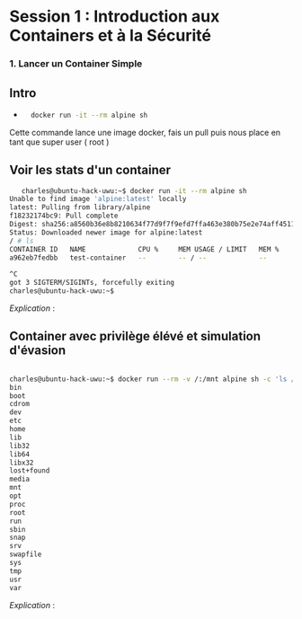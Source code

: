 # Session 1 : Introduction aux Containers et à la Sécurité

### 1. Lancer un Container Simple

## Intro 

- ```bash
    docker run -it --rm alpine sh
  ```

Cette commande lance une image docker, fais un pull puis nous place en tant que super user ( root ) 

## Voir les stats d'un container 

```bash
   charles@ubuntu-hack-uwu:~$ docker run -it --rm alpine sh
Unable to find image 'alpine:latest' locally
latest: Pulling from library/alpine
f18232174bc9: Pull complete 
Digest: sha256:a8560b36e8b8210634f77d9f7f9efd7ffa463e380b75e2e74aff4511df3ef88c
Status: Downloaded newer image for alpine:latest
/ # ls
CONTAINER ID   NAME             CPU %     MEM USAGE / LIMIT   MEM %     NET I/O   BLOCK I/O   PIDS 
a962eb7fedbb   test-container   --        -- / --             --        --        --          -- 
 
^C
got 3 SIGTERM/SIGINTs, forcefully exiting
charles@ubuntu-hack-uwu:~$ 

```
*Explication* : 




## Container avec privilège élévé et simulation d'évasion 

```bash

charles@ubuntu-hack-uwu:~$ docker run --rm -v /:/mnt alpine sh -c 'ls /mnt'
bin
boot
cdrom
dev
etc
home
lib
lib32
lib64
libx32
lost+found
media
mnt
opt
proc
root
run
sbin
snap
srv
swapfile
sys
tmp
usr
var
```

*Explication* : 

